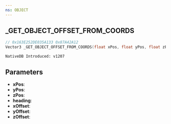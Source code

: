 ```yaml
---
ns: OBJECT
---
```

## _GET_OBJECT_OFFSET_FROM_COORDS

```c
// 0x163E252DE035A133 0x87A42A12
Vector3 _GET_OBJECT_OFFSET_FROM_COORDS(float xPos, float yPos, float zPos, float heading, float xOffset, float yOffset, float zOffset);
```

```
NativeDB Introduced: v1207
```

## Parameters
* **xPos**:
* **yPos**:
* **zPos**:
* **heading**:
* **xOffset**:
* **yOffset**:
* **zOffset**:
